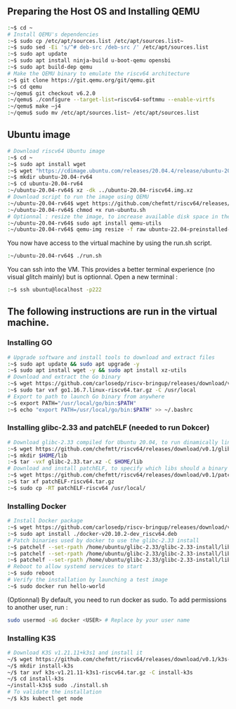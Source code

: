 ## Preparing the Host OS and Installing QEMU

```bash
:~$ cd ~ 
# Install QEMU's dependencies
:~$ sudo cp /etc/apt/sources.list /etc/apt/sources.list~ 
:~$ sudo sed -Ei 's/^# deb-src /deb-src /' /etc/apt/sources.list 
:~$ sudo apt update
:~$ sudo apt install ninja-build u-boot-qemu opensbi 
:~$ sudo apt build-dep qemu
# Make the QEMU binary to emulate the riscv64 architecture
:~$ git clone https://git.qemu.org/git/qemu.git 
:~$ cd qemu
:~/qemu$ git checkout v6.2.0 
:~/qemu$ ./configure --target-list=riscv64-softmmu --enable-virtfs 
:~/qemu$ make –j4 
:~/qemu$ sudo mv /etc/apt/sources.list~ /etc/apt/sources.list 
```

## Ubuntu image

```bash
# Download riscv64 Ubuntu image
:~$ cd ~ 
:~$ sudo apt install wget
:~$ wget "https://cdimage.ubuntu.com/releases/20.04.4/release/ubuntu-20.04.4-preinstalled-server-riscv64+unmatched.img.xz" -O ubuntu-20.04-riscv64.img.xz
:~$ mkdir ubuntu-20.04-rv64
:~$ cd ubuntu-20.04-rv64
:~/ubuntu-20.04-rv64$ xz -dk ../ubuntu-20.04-riscv64.img.xz
# Download script to run the image using QEMU
:~/ubuntu-20.04-rv64$ wget https://github.com/chefmtt/riscv64/releases/download/v0.1/run-ubuntu.sh
:~/ubuntu-20.04-rv64$ chmod +x run-ubuntu.sh
# Optionnal : resize the image, to increase available disk space in the virtual machine
:~/ubuntu-20.04-rv64$ sudo apt install qemu-utils
:~/ubuntu-20.04-rv64$ qemu-img resize -f raw ubuntu-22.04-preinstalled-server-riscv64+unmatched.img +15G
```

You now have access to the virtual machine by using the run.sh script.

```bash
:~/ubuntu-20.04-rv64$ ./run.sh
```

You can ssh into the VM. This provides a better terminal experience (no visual glitch mainly) but is optionnal. Open a new terminal :

```bash
:~$ ssh ubuntu@localhost -p222
```

## The following instructions are run in the virtual machine.

### Installing GO

```bash
# Upgrade software and install tools to download and extract files
:~$ sudo apt update && sudo apt upgrade -y
:~$ sudo apt install wget -y && sudo apt install xz-utils
# Download and extract the Go binary
:~$ wget https://github.com/carlosedp/riscv-bringup/releases/download/v1.0/go1.16.7.linux-riscv64.tar.gz 
:~$ sudo tar vxf go1.16.7.linux-riscv64.tar.gz -C /usr/local
# Export to path to launch Go binary from anywhere
:~$ export PATH="/usr/local/go/bin:$PATH"
:~$ echo "export PATH=/usr/local/go/bin:$PATH" >> ~/.bashrc
```

### Installing glibc-2.33 and patchELF (needed to run Dokcer)

```bash
# Download glibc-2.33 compiled for Ubuntu 20.04, to run dinamically linked binaries compiled using it
:~$ wget https://github.com/chefmtt/riscv64/releases/download/v0.1/glibc-2.33.tar.gz
:~$ mkdir $HOME/lib
:~$ tar -vxf glibc-2.33.tar.xz -C $HOME/lib
# Download and install patchELF, to specify which libs should a binary use
:~$ wget https://github.com/chefmtt/riscv64/releases/download/v0.1/patchELF-riscv64.tar.gz
:~$ tar xf patchELF-riscv64.tar.gz
:~$ sudo cp -RT patchELF-riscv64 /usr/local/ 
```

### Installing Docker

```bash
# Install Docker package
:~$ wget https://github.com/carlosedp/riscv-bringup/releases/download/v1.0/docker-v20.10.2-dev_riscv64.deb 
:~$ sudo apt install ./docker-v20.10.2-dev_riscv64.deb
# Patch binaries used by docker to use the glibc-2.33 install
:~$ patchelf --set-rpath /home/ubuntu/glibc-2.33/glibc-2.33-install/lib --set-interpreter /home/ubuntu/glibc-2.33/glibc-2.33-install/lib/ld-linux-riscv64-lp64d.so.1 /usr/local/sbin/runc
:~$ patchelf --set-rpath /home/ubuntu/glibc-2.33/glibc-2.33-install/lib --set-interpreter /home/ubuntu/glibc-2.33/glibc-2.33-install/lib/ld-linux-riscv64-lp64d.so.1 /usr/local/bin/ctr
:~$ patchelf --set-rpath /home/ubuntu/glibc-2.33/glibc-2.33-install/lib --set-interpreter /home/ubuntu/glibc-2.33/glibc-2.33-install/lib/ld-linux-riscv64-lp64d.so.1 /usr/local/bin/comtainerd
# Reboot to allow systemd services to start
:~$ sudo reboot
# Verify the installation by launching a test image
:~$ sudo docker run hello-world
```
(Optionnal) By default, you need to run docker as sudo. To add permissions to another user, run :

```bash
sudo usermod -aG docker <USER> # Replace by your user name
```

### Installing K3S

```bash
# Download K3S v1.21.11+k3s1 and install it
~/$ wget https://github.com/chefmtt/riscv64/releases/download/v0.1/k3s-v1.21.14-k3s1-riscv64.tar.gz
~/$ mkdir install-k3s
~/$ tar xvf k3s-v1.21.11-k3s1-riscv64.tar.gz -C install-k3s
~/$ cd install-k3s
~/install-k3s$ sudo ./install.sh
# To validate the installation
~/$ k3s kubectl get node
```
